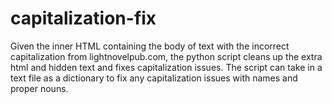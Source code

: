 # capitalization-fix
 Given the inner HTML containing the body of text with the incorrect capitalization from lightnovelpub.com, the python script cleans up the extra html and hidden text and fixes capitalization issues. The script can take in a text file as a dictionary to fix any capitalization issues with names and proper nouns.
